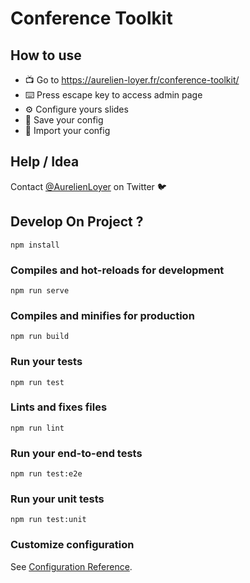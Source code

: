 # Conference Toolkit

## How to use

- 📺 Go to <a target="_blank" href="https://aurelien-loyer.fr/conference-toolkit/">https://aurelien-loyer.fr/conference-toolkit/</a> 
- ⌨️ Press escape key to access admin page
- ⚙️ Configure yours slides
- 💾 Save your config
- 🚜 Import your config

## Help / Idea 

Contact [@AurelienLoyer](https://twitter.com/AurelienLoyer) on Twitter 🐦

## Develop On Project ?

```
npm install
```

### Compiles and hot-reloads for development
```
npm run serve
```

### Compiles and minifies for production
```
npm run build
```

### Run your tests
```
npm run test
```

### Lints and fixes files
```
npm run lint
```

### Run your end-to-end tests
```
npm run test:e2e
```

### Run your unit tests
```
npm run test:unit
```

### Customize configuration
See [Configuration Reference](https://cli.vuejs.org/config/).
